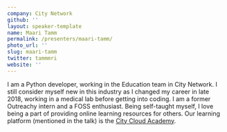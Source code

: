 ```yaml
---
company: City Network
github: ''
layout: speaker-template
name: Maari Tamm
permalink: /presenters/maari-tamm/
photo_url: ''
slug: maari-tamm
twitter: tammmri
website: ''
---
```


I am a Python developer, working in the Education team in City Network. I still consider myself new in this industry as I changed my career in late 2018, working in a medical lab before getting into coding. I am a former Outreachy intern and a FOSS enthusiast. 
Being self-taught myself, I love being a part of providing online learning resources for others. 
Our learning platform (mentioned in the talk) is the [City Cloud Academy](https://academy.citycloud.com).
